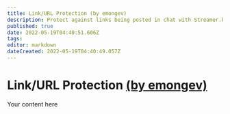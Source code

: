 ```yaml
---
title: Link/URL Protection (by emongev)
description: Protect against links being posted in chat with Streamer.bot.
published: true
date: 2022-05-19T04:40:51.606Z
tags: 
editor: markdown
dateCreated: 2022-05-19T04:40:49.057Z
---
```


# Link/URL Protection [(by emongev)](https://www.twitch.tv/emongev)
Your content here